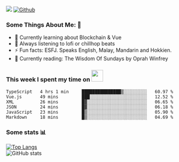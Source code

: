 ![](https://visitor-badge.laobi.icu/badge?page_id=seanho96.seanho96)
[![Github](https://img.shields.io/github/followers/seanho96?label=Follow&style=social)](https://github.com/seanho96)

### Some Things About Me: 👋
- 🌱 Currently learning about Blockchain & Vue
- :musical_note: Always listening to lofi or chillhop beats
- :zap: Fun facts: ESFJ. Speaks English, Malay, Mandarin and Hokkien.
- :book: Currently reading: The Wisdom Of Sundays by Oprah Winfrey

### This week I spent my time on <img src="https://media.giphy.com/media/SvQzkTQb3ZwKcj1QTO/giphy.gif" width="32">

<!--START_SECTION:waka-->

```text
TypeScript   4 hrs 1 min     ███████████████▒░░░░░░░░░   60.97 %
Vue.js       49 mins         ███░░░░░░░░░░░░░░░░░░░░░░   12.52 %
XML          26 mins         █▓░░░░░░░░░░░░░░░░░░░░░░░   06.65 %
JSON         24 mins         █▓░░░░░░░░░░░░░░░░░░░░░░░   06.18 %
JavaScript   23 mins         █▒░░░░░░░░░░░░░░░░░░░░░░░   05.90 %
Markdown     18 mins         █▒░░░░░░░░░░░░░░░░░░░░░░░   04.69 %
```

<!--END_SECTION:waka-->

### Some stats 📊

[![Top Langs](https://github-readme-stats.vercel.app/api/top-langs/?username=seanho96&layout=compact&theme=graywhite)](https://github.com/anuraghazra/github-readme-stats)
<br/>
![GitHub stats](https://github-readme-stats.vercel.app/api?username=seanho96&show_icons=true&theme=graywhite)

